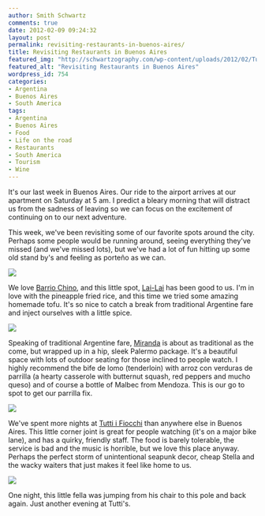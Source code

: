 ```yaml
---
author: Smith Schwartz
comments: true
date: 2012-02-09 09:24:32
layout: post
permalink: revisiting-restaurants-in-buenos-aires/
title: Revisiting Restaurants in Buenos Aires
featured_img: "http://schwartzography.com/wp-content/uploads/2012/02/TuttiiFiochi.jpg"
featured_alt: "Revisiting Restaurants in Buenos Aires"
wordpress_id: 754
categories:
- Argentina
- Buenos Aires
- South America
tags:
- Argentina
- Buenos Aires
- Food
- Life on the road
- Restaurants
- South America
- Tourism
- Wine
---
```


It's our last week in Buenos Aires. Our ride to the airport arrives at our apartment on Saturday at 5 am. I predict a bleary morning that will distract us from the sadness of leaving so we can focus on the excitement of continuing on to our next adventure.

This week, we've been revisiting some of our favorite spots around the city. Perhaps some people would be running around, seeing everything they've missed (and we've missed lots), but we've had a lot of fun hitting up some old stand by's and feeling as porteño as we can.

[![](http://schwartzography.com/wp-content/uploads/2012/02/BsAsRestaurants090212_03.jpg)](http://schwartzography.com/revisiting-restaurants-in-buenos-aires/bsasrestaurants090212_03/)

We love [Barrio Chino](http://schwartzography.com/2012/01/dragons-tacos-gardens-and-books-on-stage/), and this little spot, [Lai-Lai](https://www.facebook.com/pages/Restaurante-LaiLai-BuenosAires/134727086537977?sk=wall) has been good to us. I'm in love with the pineapple fried rice, and this time we tried some amazing homemade tofu. It's so nice to catch a break from traditional Argentine fare and inject ourselves with a little spice.

[![](http://schwartzography.com/wp-content/uploads/2012/02/BsAsRestaurants090212_04.jpg)](http://schwartzography.com/revisiting-restaurants-in-buenos-aires/bsasrestaurants090212_04/)

Speaking of traditional Argentine fare, [Miranda](http://parrillamiranda.com/) is about as traditional as the come, but wrapped up in a hip, sleek Palermo package. It's a beautiful space with lots of outdoor seating for those inclined to people watch. I highly recommend the bife de lomo (tenderloin) with arroz con verduras de parrilla (a hearty casserole with butternut squash, red peppers and mucho queso) and of course a bottle of Malbec from Mendoza. This is our go to spot to get our parrilla fix.

[![](http://schwartzography.com/wp-content/uploads/2012/02/BsAsRestaurants090212_01.jpg)](http://schwartzography.com/revisiting-restaurants-in-buenos-aires/bsasrestaurants090212_01/)

We've spent more nights at [Tutti i Fiocchi](http://www.tuttiifiocchi.com/) than anywhere else in Buenos Aires. This little corner joint is great for people watching (it's on a major bike lane), and has a quirky, friendly staff. The food is barely tolerable, the service is bad and the music is horrible, but we love this place anyway. Perhaps the perfect storm of unintentional seapunk decor, cheap Stella and the wacky waiters that just makes it feel like home to us.

[![](http://schwartzography.com/wp-content/uploads/2012/02/BsAsRestaurants090212_02.jpg)](http://schwartzography.com/revisiting-restaurants-in-buenos-aires/bsasrestaurants090212_02/)

One night, this little fella was jumping from his chair to this pole and back again. Just another evening at Tutti's. 
